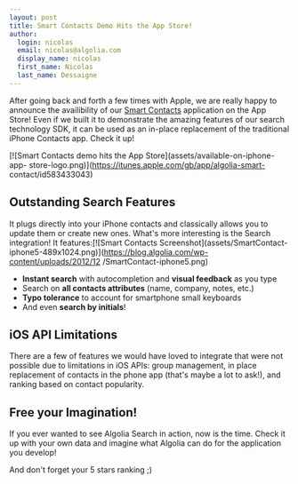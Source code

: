 ```yaml
---
layout: post
title: Smart Contacts Demo Hits the App Store!
author:
  login: nicolas
  email: nicolas@algolia.com
  display_name: nicolas
  first_name: Nicolas
  last_name: Dessaigne
---
```


After going back and forth a few times with Apple, we are really happy to
announce the availibility of our [Smart
Contacts](https://itunes.apple.com/gb/app/algolia-smart-contact/id583433043)
application on the App Store! Even if we built it to demonstrate the amazing
features of our search technology SDK, it can be used as an in-place
replacement of the traditional iPhone Contacts app. Check it up!

[![Smart Contacts demo hits the App Store](assets/available-on-iphone-app-
store-logo.png)](https://itunes.apple.com/gb/app/algolia-smart-
contact/id583433043)

## Outstanding Search Features

It plugs directly into your iPhone contacts and classically allows you to
update them or create new ones. What's more interesting is the Search
integration! It features:[![Smart Contacts Screenshot](assets/SmartContact-
iphone5-489x1024.png)](https://blog.algolia.com/wp-content/uploads/2012/12
/SmartContact-iphone5.png)

  * **Instant search** with autocompletion and **visual feedback** as you type
  * Search on **all contacts attributes** (name, company, notes, etc.)
  * **Typo tolerance** to account for smartphone small keyboards
  * And even **search by initials**!

## iOS API Limitations

There are a few of features we would have loved to integrate that were not
possible due to limitations in iOS APIs: group management, in place
replacement of contacts in the phone app (that's maybe a lot to ask!), and
ranking based on contact popularity.

## Free your Imagination!

If you ever wanted to see Algolia Search in action, now is the time. Check it
up with your own data and imagine what Algolia can do for the application you
develop!

And don't forget your 5 stars ranking ;)

